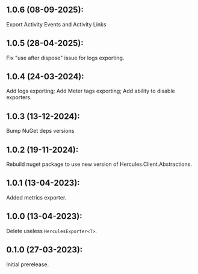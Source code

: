 ## 1.0.6 (08-09-2025):

Export Activity Events and Activity Links

## 1.0.5 (28-04-2025):

Fix "use after dispose" issue for logs exporting.

## 1.0.4 (24-03-2024):

Add logs exporting; Add Meter tags exporting; Add ability to disable exporters.

## 1.0.3 (13-12-2024): 

Bump NuGet deps versions

## 1.0.2 (19-11-2024):

Rebuild nuget package to use new version of Hercules.Client.Abstractions.

## 1.0.1 (13-04-2023):

Added metrics exporter.

## 1.0.0 (13-04-2023):

Delete useless `HerculesExporter<T>`.

## 0.1.0 (27-03-2023):

Initial prerelease.